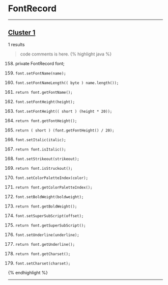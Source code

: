 # FontRecord

***

## [Cluster 1](./1)
1 results
> code comments is here.
{% highlight java %}
158. private FontRecord         font;
177.     font.setFontName(name);
178.     font.setFontNameLength(( byte ) name.length());
189.     return font.getFontName();
212.     font.setFontHeight(height);
223.     font.setFontHeight(( short ) (height * 20));
235.     return font.getFontHeight();
246.     return ( short ) (font.getFontHeight() / 20);
256.     font.setItalic(italic);
266.     return font.isItalic();
276.     font.setStrikeout(strikeout);
286.     return font.isStruckout();
298.     font.setColorPaletteIndex(color);
310.     return font.getColorPaletteIndex();
322.     font.setBoldWeight(boldweight);
334.     return font.getBoldWeight();
347.     font.setSuperSubScript(offset);
360.     return font.getSuperSubScript();
375.     font.setUnderline(underline);
390.     return font.getUnderline();
403.     return font.getCharset();
414.     font.setCharset(charset);
{% endhighlight %}

***

